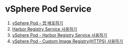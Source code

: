 ﻿# vSphere Pod Service

1. [vSphere Pod - 앱 배포하기](1.md)
1. [Harbor Registry Service 사용하기](2.md)
1. [vSphere Pod - Harbor Registry Service 사용하기](3.md)
1. [vSphere Pod - Custom Image Registry(HTTPS) 사용하기](4.md)